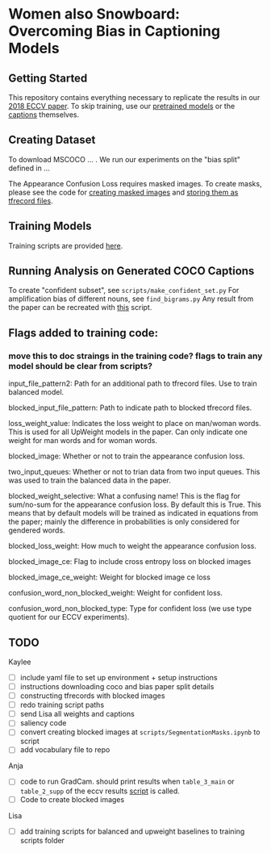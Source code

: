 # Women also Snowboard: Overcoming Bias in Captioning Models 

## Getting Started

This repository contains everything necessary to replicate the results in our [2018 ECCV paper](). To skip training, use our [pretrained models](/todo) or the [captions](/todo) themselves.

## Creating Dataset

To download MSCOCO ... . We run our experiments on the "bias split" defined in ...

The Appearance Confusion Loss requires masked images. To create masks, please see the code for [creating masked images](/todo) and [storing them as tfrecord files](/todo).

## Training Models
Training scripts are provided [here](im2txt/train_scripts/).

## Running Analysis on Generated COCO Captions
To create "confident subset", see `scripts/make_confident_set.py`
For amplification bias of different nouns, see `find_bigrams.py`
Any result from the paper can be recreated with [this](im2txt/data_analysis/eccv_results_2018.py) script.

## Flags added to training code:
### move this to doc straings in the training code? flags to train any model should be clear from scripts?

input_file_pattern2: Path for an additional path to tfrecord files.  Use to train balanced model.

blocked_input_file_pattern: Path to indicate path to blocked tfrecord files. 

loss_weight_value:  Indicates the loss weight to place on man/woman words.  This is used for all UpWeight models in the paper.  Can only indicate one weight for man words and for woman words.

blocked_image:  Whether or not to train the appearance confusion loss.

two_input_queues:  Whether or not to trian data from two input queues.  This was used to train the balanced data in the paper.

blocked_weight_selective:  What a confusing name!  This is the flag for sum/no-sum for the appearance confusion loss.  By default this is True.  This means that by default models will be trained as indicated in equations from the paper; mainly the difference in probabilities is only considered for gendered words.

blocked_loss_weight:  How much to weight the appearance confusion loss.

blocked_image_ce: Flag to include cross entropy loss on blocked images

blocked_image_ce_weight:  Weight for blocked image ce loss

confusion_word_non_blocked_weight:  Weight for confident loss.

confusion_word_non_blocked_type: Type for confident loss (we use type quotient for our ECCV experiments). 

## TODO
Kaylee
- [ ] include yaml file to set up environment + setup instructions
- [ ] instructions downloading coco and bias paper split details
- [ ] constructing tfrecords with blocked images
- [ ] redo training script paths
- [ ] send Lisa all weights and captions
- [ ] saliency code
- [ ] convert creating blocked images at `scripts/SegmentationMasks.ipynb` to script
- [ ] add vocabulary file to repo

Anja
- [ ] code to run GradCam. should print results when `table_3_main` or `table_2_supp` of the eccv results [script](im2txt/data_analysis/eccv_results_2018.py) is called.
- [ ] Code to create blocked images

Lisa
- [ ] add training scripts for balanced and upweight baselines to training scripts folder
